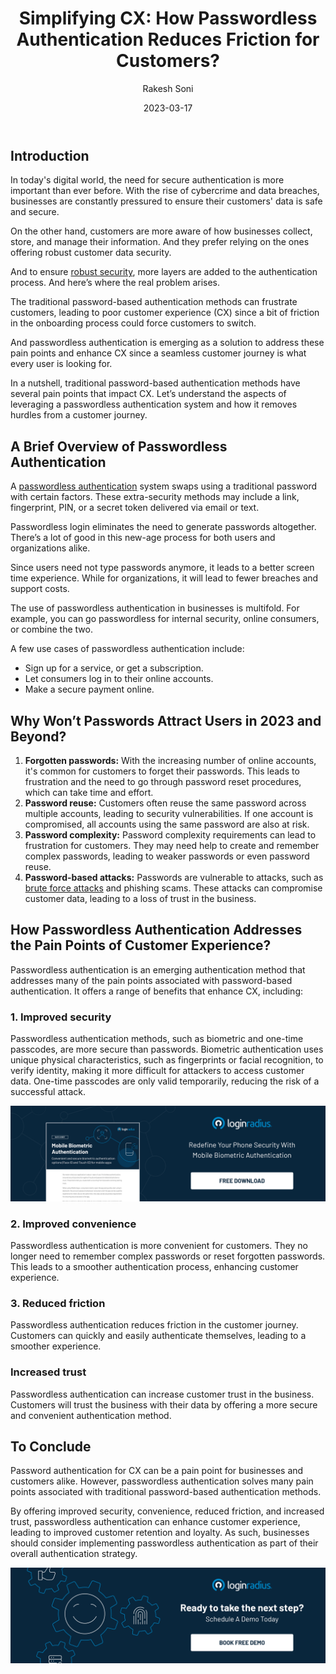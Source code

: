 ﻿---
title: "Simplifying CX: How Passwordless Authentication Reduces Friction for Customers?"
date: "2023-03-17"
coverImage: "passwordless-auth.jpg"
tags: ["customer trust","passwordless authentication","cx"]
author: "Rakesh Soni"
description: "The traditional password-based authentication methods can frustrate customers, leading to poor customer experience (CX). Since a bit of friction in the onboarding process could force customers to switch. And passwordless authentication is emerging as a solution to address these pain points and enhance CX since a seamless customer journey is what every user is looking for."
metadescription: "The conventional password-based login leads to customer fatigue. Learn how passwordless authentication addresses customer experience pain points."
metatitle: "How Passwordless Auth Reduces the Pain Points of CX"
---

## Introduction

In today's digital world, the need for secure authentication is more important than ever before. With the rise of cybercrime and data breaches, businesses are constantly pressured to ensure their customers' data is safe and secure. 

On the other hand, customers are more aware of how businesses collect, store, and manage their information. And they prefer relying on the ones offering robust customer data security. 

And to ensure [robust security](https://www.loginradius.com/blog/identity/loginradius-creates-trusted-digital-experience/), more layers are added to the authentication process. And here’s where the real problem arises. 

The traditional password-based authentication methods can frustrate customers, leading to poor customer experience (CX) since a bit of friction in the onboarding process could force customers to switch. 

And passwordless authentication is emerging as a solution to address these pain points and enhance CX since a seamless customer journey is what every user is looking for. 

In a nutshell, traditional password-based authentication methods have several pain points that impact CX. Let’s understand the aspects of leveraging a passwordless authentication system and how it removes hurdles from a customer journey. 

## A Brief Overview of Passwordless Authentication

A [passwordless authentication](https://www.loginradius.com/blog/identity/passwordless-authentication-the-future-of-identity-and-security/) system swaps using a traditional password with certain factors. These extra-security methods may include a link, fingerprint, PIN, or a secret token delivered via email or text.

Passwordless login eliminates the need to generate passwords altogether. There’s a lot of good in this new-age process for both users and organizations alike.

Since users need not type passwords anymore, it leads to a better screen time experience. While for organizations, it will lead to fewer breaches and support costs. 

The use of passwordless authentication in businesses is multifold. For example, you can go passwordless for internal security, online consumers, or combine the two.

A few use cases of passwordless authentication include:

* Sign up for a service, or get a subscription.
* Let consumers log in to their online accounts.
* Make a secure payment online.

## Why Won’t Passwords Attract Users in 2023 and Beyond? 

1. **Forgotten passwords:** With the increasing number of online accounts, it's common for customers to forget their passwords. This leads to frustration and the need to go through password reset procedures, which can take time and effort.
2. **Password reuse:** Customers often reuse the same password across multiple accounts, leading to security vulnerabilities. If one account is compromised, all accounts using the same password are also at risk.
3. **Password complexity:** Password complexity requirements can lead to frustration for customers. They may need help to create and remember complex passwords, leading to weaker passwords or even password reuse.
4. **Password-based attacks:** Passwords are vulnerable to attacks, such as [brute force attacks](https://www.loginradius.com/blog/identity/brute-force-lockout/) and phishing scams. These attacks can compromise customer data, leading to a loss of trust in the business.

## How Passwordless Authentication Addresses the Pain Points of Customer Experience? 

Passwordless authentication is an emerging authentication method that addresses many of the pain points associated with password-based authentication. It offers a range of benefits that enhance CX, including:

### 1. Improved security

Passwordless authentication methods, such as biometric and one-time passcodes, are more secure than passwords. Biometric authentication uses unique physical characteristics, such as fingerprints or facial recognition, to verify identity, making it more difficult for attackers to access customer data. One-time passcodes are only valid temporarily, reducing the risk of a successful attack.

[![DS-MB-Auth](DS-MB-Auth.png)](https://www.loginradius.com/resource/mobile-biometric-authentication-datasheet)

### 2. Improved convenience

Passwordless authentication is more convenient for customers. They no longer need to remember complex passwords or reset forgotten passwords. This leads to a smoother authentication process, enhancing customer experience.


### 3. Reduced friction

Passwordless authentication reduces friction in the customer journey. Customers can quickly and easily authenticate themselves, leading to a smoother experience.


### Increased trust

Passwordless authentication can increase customer trust in the business. Customers will trust the business with their data by offering a more secure and convenient authentication method.


## To Conclude

Password authentication for CX can be a pain point for businesses and customers alike. However, passwordless authentication solves many pain points associated with traditional password-based authentication methods. 

By offering improved security, convenience, reduced friction, and increased trust, passwordless authentication can enhance customer experience, leading to improved customer retention and loyalty. As such, businesses should consider implementing passwordless authentication as part of their overall authentication strategy.

[![book-a-demo-Consultation](../../assets/book-a-demo-loginradius.png)](https://www.loginradius.com/book-a-demo/)

